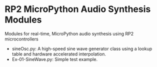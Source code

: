 # RP2 MicroPython Audio Synthesis Modules
Modules for real-time, MicroPython audio synthesis using RP2 microcontrollers

- sineOsc.py: A high-speed sine wave generator class using a lookup table and hardware accelerated interpolation.
- Ex-01-SineWave.py: Simple test example.

